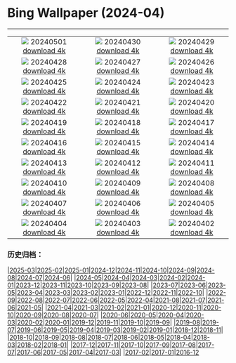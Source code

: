 # Bing Wallpaper (2024-04)
**************
| | | |
|:-:|:-:|:-:|
| ![](https://www.bing.com/th?id=OHR.MaharashtraDayIN_EN-IN1070524150_1920x1080.jpg) 20240501 [download 4k](https://www.bing.com/th?id=OHR.MaharashtraDayIN_EN-IN1070524150_UHD.jpg) | ![](https://www.bing.com/th?id=OHR.CheetahRain_EN-IN0742393676_1920x1080.jpg) 20240430 [download 4k](https://www.bing.com/th?id=OHR.CheetahRain_EN-IN0742393676_UHD.jpg) | ![](https://www.bing.com/th?id=OHR.TulouFujian_EN-IN0492710943_1920x1080.jpg) 20240429 [download 4k](https://www.bing.com/th?id=OHR.TulouFujian_EN-IN0492710943_UHD.jpg) |
| ![](https://www.bing.com/th?id=OHR.GuadalupeTexas_EN-IN9443629617_1920x1080.jpg) 20240428 [download 4k](https://www.bing.com/th?id=OHR.GuadalupeTexas_EN-IN9443629617_UHD.jpg) | ![](https://www.bing.com/th?id=OHR.LeucisticHummingbird_EN-IN0052515058_1920x1080.jpg) 20240427 [download 4k](https://www.bing.com/th?id=OHR.LeucisticHummingbird_EN-IN0052515058_UHD.jpg) | ![](https://www.bing.com/th?id=OHR.MangroveIslands_EN-IN9832664879_1920x1080.jpg) 20240426 [download 4k](https://www.bing.com/th?id=OHR.MangroveIslands_EN-IN9832664879_UHD.jpg) |
| ![](https://www.bing.com/th?id=OHR.PenguinDirections_EN-IN9440987055_1920x1080.jpg) 20240425 [download 4k](https://www.bing.com/th?id=OHR.PenguinDirections_EN-IN9440987055_UHD.jpg) | ![](https://www.bing.com/th?id=OHR.TrilliumOntario_EN-IN9010046711_1920x1080.jpg) 20240424 [download 4k](https://www.bing.com/th?id=OHR.TrilliumOntario_EN-IN9010046711_UHD.jpg) | ![](https://www.bing.com/th?id=OHR.TrinityDublin_EN-IN8692006945_1920x1080.jpg) 20240423 [download 4k](https://www.bing.com/th?id=OHR.TrinityDublin_EN-IN8692006945_UHD.jpg) |
| ![](https://www.bing.com/th?id=OHR.EarthDayTurtle_EN-IN8345337323_1920x1080.jpg) 20240422 [download 4k](https://www.bing.com/th?id=OHR.EarthDayTurtle_EN-IN8345337323_UHD.jpg) | ![](https://www.bing.com/th?id=OHR.CadesCove_EN-IN8065236190_1920x1080.jpg) 20240421 [download 4k](https://www.bing.com/th?id=OHR.CadesCove_EN-IN8065236190_UHD.jpg) | ![](https://www.bing.com/th?id=OHR.YellowstoneGeyser_EN-IN7850427265_1920x1080.jpg) 20240420 [download 4k](https://www.bing.com/th?id=OHR.YellowstoneGeyser_EN-IN7850427265_UHD.jpg) |
| ![](https://www.bing.com/th?id=OHR.OrkneyStones_EN-IN7374836671_1920x1080.jpg) 20240419 [download 4k](https://www.bing.com/th?id=OHR.OrkneyStones_EN-IN7374836671_UHD.jpg) | ![](https://www.bing.com/th?id=OHR.AvilaSpain_EN-IN0356835550_1920x1080.jpg) 20240418 [download 4k](https://www.bing.com/th?id=OHR.AvilaSpain_EN-IN0356835550_UHD.jpg) | ![](https://www.bing.com/th?id=OHR.RamaNavami_EN-IN9596495490_1920x1080.jpg) 20240417 [download 4k](https://www.bing.com/th?id=OHR.RamaNavami_EN-IN9596495490_UHD.jpg) |
| ![](https://www.bing.com/th?id=OHR.UnionSquareNYC_EN-IN8922742719_1920x1080.jpg) 20240416 [download 4k](https://www.bing.com/th?id=OHR.UnionSquareNYC_EN-IN8922742719_UHD.jpg) | ![](https://www.bing.com/th?id=OHR.RedBallBelgium_EN-IN8566227276_1920x1080.jpg) 20240415 [download 4k](https://www.bing.com/th?id=OHR.RedBallBelgium_EN-IN8566227276_UHD.jpg) | ![](https://www.bing.com/th?id=OHR.BowlingBallCali_EN-IN9555671935_1920x1080.jpg) 20240414 [download 4k](https://www.bing.com/th?id=OHR.BowlingBallCali_EN-IN9555671935_UHD.jpg) |
| ![](https://www.bing.com/th?id=OHR.SpringApple_EN-IN6919337165_1920x1080.jpg) 20240413 [download 4k](https://www.bing.com/th?id=OHR.SpringApple_EN-IN6919337165_UHD.jpg) | ![](https://www.bing.com/th?id=OHR.SunsetArchesNP_EN-IN6303798919_1920x1080.jpg) 20240412 [download 4k](https://www.bing.com/th?id=OHR.SunsetArchesNP_EN-IN6303798919_UHD.jpg) | ![](https://www.bing.com/th?id=OHR.EidPrayers_EN-IN0060751560_1920x1080.jpg) 20240411 [download 4k](https://www.bing.com/th?id=OHR.EidPrayers_EN-IN0060751560_UHD.jpg) |
| ![](https://www.bing.com/th?id=OHR.DragonWaterfall_EN-IN9973868102_1920x1080.jpg) 20240410 [download 4k](https://www.bing.com/th?id=OHR.DragonWaterfall_EN-IN9973868102_UHD.jpg) | ![](https://www.bing.com/th?id=OHR.SpringCub_EN-IN5365120354_1920x1080.jpg) 20240409 [download 4k](https://www.bing.com/th?id=OHR.SpringCub_EN-IN5365120354_UHD.jpg) | ![](https://www.bing.com/th?id=OHR.OwlSiblings_EN-IN5156349531_1920x1080.jpg) 20240408 [download 4k](https://www.bing.com/th?id=OHR.OwlSiblings_EN-IN5156349531_UHD.jpg) |
| ![](https://www.bing.com/th?id=OHR.BeaverDenali_EN-IN4459281854_1920x1080.jpg) 20240407 [download 4k](https://www.bing.com/th?id=OHR.BeaverDenali_EN-IN4459281854_UHD.jpg) | ![](https://www.bing.com/th?id=OHR.JapanHimeji_EN-IN7756531371_1920x1080.jpg) 20240406 [download 4k](https://www.bing.com/th?id=OHR.JapanHimeji_EN-IN7756531371_UHD.jpg) | ![](https://www.bing.com/th?id=OHR.BahamasSpace_EN-IN3761019154_1920x1080.jpg) 20240405 [download 4k](https://www.bing.com/th?id=OHR.BahamasSpace_EN-IN3761019154_UHD.jpg) |
| ![](https://www.bing.com/th?id=OHR.AntelopeBotswana_EN-IN7984191548_1920x1080.jpg) 20240404 [download 4k](https://www.bing.com/th?id=OHR.AntelopeBotswana_EN-IN7984191548_UHD.jpg) | ![](https://www.bing.com/th?id=OHR.TeaPlantation_EN-IN7563100977_1920x1080.jpg) 20240403 [download 4k](https://www.bing.com/th?id=OHR.TeaPlantation_EN-IN7563100977_UHD.jpg) | ![](https://www.bing.com/th?id=OHR.JutlandSpring_EN-IN7251097604_1920x1080.jpg) 20240402 [download 4k](https://www.bing.com/th?id=OHR.JutlandSpring_EN-IN7251097604_UHD.jpg) |

### 历史归档：

|[2025-03](/../2025-03/2025-03.md)|[2025-02](/../2025-02/2025-02.md)|[2025-01](/../2025-01/2025-01.md)|[2024-12](/../2024-12/2024-12.md)|[2024-11](/../2024-11/2024-11.md)|[2024-10](/../2024-10/2024-10.md)|[2024-09](/../2024-09/2024-09.md)|[2024-08](/../2024-08/2024-08.md)|[2024-07](/../2024-07/2024-07.md)|[2024-06](/../2024-06/2024-06.md)|
|[2024-05](/../2024-05/2024-05.md)|[2024-04](/2024-04.md)|[2024-03](/../2024-03/2024-03.md)|[2024-02](/../2024-02/2024-02.md)|[2024-01](/../2024-01/2024-01.md)|[2023-12](/../2023-12/2023-12.md)|[2023-11](/../2023-11/2023-11.md)|[2023-10](/../2023-10/2023-10.md)|[2023-09](/../2023-09/2023-09.md)|[2023-08](/../2023-08/2023-08.md)|
|[2023-07](/../2023-07/2023-07.md)|[2023-06](/../2023-06/2023-06.md)|[2023-05](/../2023-05/2023-05.md)|[2023-04](/../2023-04/2023-04.md)|[2023-03](/../2023-03/2023-03.md)|[2023-02](/../2023-02/2023-02.md)|[2023-01](/../2023-01/2023-01.md)|[2022-12](/../2022-12/2022-12.md)|[2022-11](/../2022-11/2022-11.md)|[2022-10](/../2022-10/2022-10.md)|
|[2022-09](/../2022-09/2022-09.md)|[2022-08](/../2022-08/2022-08.md)|[2022-07](/../2022-07/2022-07.md)|[2022-06](/../2022-06/2022-06.md)|[2022-05](/../2022-05/2022-05.md)|[2022-04](/../2022-04/2022-04.md)|[2021-08](/../2021-08/2021-08.md)|[2021-07](/../2021-07/2021-07.md)|[2021-06](/../2021-06/2021-06.md)|[2021-05](/../2021-05/2021-05.md)|
|[2021-04](/../2021-04/2021-04.md)|[2021-03](/../2021-03/2021-03.md)|[2021-02](/../2021-02/2021-02.md)|[2021-01](/../2021-01/2021-01.md)|[2020-12](/../2020-12/2020-12.md)|[2020-11](/../2020-11/2020-11.md)|[2020-10](/../2020-10/2020-10.md)|[2020-09](/../2020-09/2020-09.md)|[2020-08](/../2020-08/2020-08.md)|[2020-07](/../2020-07/2020-07.md)|
|[2020-06](/../2020-06/2020-06.md)|[2020-05](/../2020-05/2020-05.md)|[2020-04](/../2020-04/2020-04.md)|[2020-03](/../2020-03/2020-03.md)|[2020-02](/../2020-02/2020-02.md)|[2020-01](/../2020-01/2020-01.md)|[2019-12](/../2019-12/2019-12.md)|[2019-11](/../2019-11/2019-11.md)|[2019-10](/../2019-10/2019-10.md)|[2019-09](/../2019-09/2019-09.md)|
|[2019-08](/../2019-08/2019-08.md)|[2019-07](/../2019-07/2019-07.md)|[2019-06](/../2019-06/2019-06.md)|[2019-05](/../2019-05/2019-05.md)|[2019-04](/../2019-04/2019-04.md)|[2019-03](/../2019-03/2019-03.md)|[2019-02](/../2019-02/2019-02.md)|[2019-01](/../2019-01/2019-01.md)|[2018-12](/../2018-12/2018-12.md)|[2018-11](/../2018-11/2018-11.md)|
|[2018-10](/../2018-10/2018-10.md)|[2018-09](/../2018-09/2018-09.md)|[2018-08](/../2018-08/2018-08.md)|[2018-07](/../2018-07/2018-07.md)|[2018-06](/../2018-06/2018-06.md)|[2018-05](/../2018-05/2018-05.md)|[2018-04](/../2018-04/2018-04.md)|[2018-03](/../2018-03/2018-03.md)|[2018-02](/../2018-02/2018-02.md)|[2018-01](/../2018-01/2018-01.md)|
|[2017-12](/../2017-12/2017-12.md)|[2017-11](/../2017-11/2017-11.md)|[2017-10](/../2017-10/2017-10.md)|[2017-09](/../2017-09/2017-09.md)|[2017-08](/../2017-08/2017-08.md)|[2017-07](/../2017-07/2017-07.md)|[2017-06](/../2017-06/2017-06.md)|[2017-05](/../2017-05/2017-05.md)|[2017-04](/../2017-04/2017-04.md)|[2017-03](/../2017-03/2017-03.md)|
|[2017-02](/../2017-02/2017-02.md)|[2017-01](/../2017-01/2017-01.md)|[2016-12](/../2016-12/2016-12.md)
